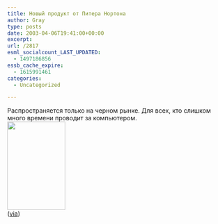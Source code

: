 ```yaml
---
title: Новый продукт от Питера Нортона
author: Gray
type: posts
date: 2003-04-06T19:41:00+00:00
excerpt:
url: /2817
esml_socialcount_LAST_UPDATED:
  - 1497186856
essb_cache_expire:
  - 1615991461
categories:
  - Uncategorized

---
```








Распространяется только на черном рынке. Для всех, кто слишком много времени проводит за компьютером.  
<img src="https://i2.wp.com/www.searchengines.ru/blog/images/fmthumbnail.jpg?resize=133%2C203" width="133" height="203" border="0" data-recalc-dims="1" />  
(<a href="http://www.blogtastic.com/200304archive001.html#1049549341001" target="_blank">via</a>)
